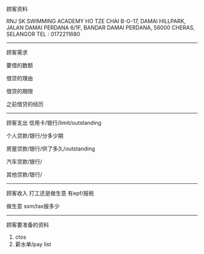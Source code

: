 顾客资料

RNJ SK SWIMMING ACADEMY 
HO TZE CHAI B-G-17, DAMAI HILLPARK, JALAN DAMAI PERDANA 6/1F, BANDAR DAMAI PERDANA, 56000 CHERAS, SELANGOR TEL : 0172211680

-----------------
顾客需求


要借的数额

借贷的理由

借贷的期限

之前借贷的经历


--------------
顾客支出
信用卡/银行/limit/outstanding


个人贷款/银行/分多少期

房屋贷款/银行/供了多久/outstanding

汽车贷款/银行/


其他贷款/银行/

-----------
顾客收入
打工还是做生意
有epf/报税

做生意 ssm/tax报多少

-------
顾客要准备的资料
1. ctos
2. 薪水单/pay list




